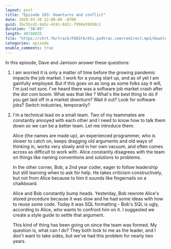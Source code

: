 ```yaml
---
layout: post
title: "Episode 203: Downturns and conflict"
date: 2020-03-30 12:00:00 -0700
guid: 3bc55cd1-9a5c-4241-8d2c-7958e39910c1
duration: "38:05"
length: 40748035
file: "https://chrt.fm/track/FD81F6/dts.podtrac.com/redirect.mp3/download.softskills.audio/sse-203.mp3"
categories: episode
enable_comments: true
---
```


In this episode, Dave and Jamison answer these questions:

1. I am worried it is only a matter of time before the growing pandemic impacts the job market. I work for a young start up, and as of yet I am gainfully employed. But if this goes on as long as some folks say it will, I'm just not sure. I've heard there was a software job market crash after the dot com boom. What was that like ? What's the best thing to do if you get laid off in a market downturn? Wait it out? Look for software jobs? Switch industries, temporarily?


2. I'm a technical lead on a small team. Two of my teammates are constantly annoyed with each other and I need to know how to talk them down so we can be a better team. Let me introduce them:
   
   Alice (the names are made up), an experienced programmer, who is slower to catch on, keeps dragging old arguments and old ways of thinking in, works very slowly and in her own vacuum, and often comes across as difficult to work with. Alice constantly disagrees with the team on things like naming conventions and solutions to problems.
   
   In the other corner, Bob, a 2nd year coder, eager to follow leadership but still learning when to ask for help. He takes criticism constructively, but not from Alice because to him it sounds like fingernails on a chalkboard.
   
   Alice and Bob constantly bump heads. Yesterday, Bob rewrote Alice's stored procedure because it was slow and he had some ideas with how to reuse some code. Today it was SQL formatting - Bob's SQL is ugly, according to Alice, who wants to confront him on it. I suggested we create a style guide to settle that argument.
   
   This kind of thing has been going on since the team was formed. My question is, what can I do? They both look to me as the leader, and I don't want to take sides, but we've had this problem for nearly two years.
